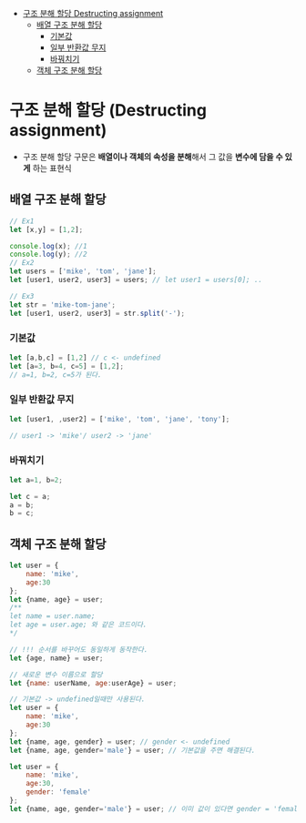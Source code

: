 <!-- TOC -->

- [구조 분해 할당 Destructing assignment](#%EA%B5%AC%EC%A1%B0-%EB%B6%84%ED%95%B4-%ED%95%A0%EB%8B%B9-destructing-assignment)
    - [배열 구조 분해 할당](#%EB%B0%B0%EC%97%B4-%EA%B5%AC%EC%A1%B0-%EB%B6%84%ED%95%B4-%ED%95%A0%EB%8B%B9)
        - [기본값](#%EA%B8%B0%EB%B3%B8%EA%B0%92)
        - [일부 반환값 무지](#%EC%9D%BC%EB%B6%80-%EB%B0%98%ED%99%98%EA%B0%92-%EB%AC%B4%EC%A7%80)
        - [바꿔치기](#%EB%B0%94%EA%BF%94%EC%B9%98%EA%B8%B0)
    - [객체 구조 분해 할당](#%EA%B0%9D%EC%B2%B4-%EA%B5%AC%EC%A1%B0-%EB%B6%84%ED%95%B4-%ED%95%A0%EB%8B%B9)

<!-- /TOC -->

# 구조 분해 할당 (Destructing assignment)
- 구조 분해 할당 구문은 **배열이나 객체의 속성을 분해**해서 그 값을 **변수에 담을 수 있게** 하는 표현식 

## 배열 구조 분해 할당 
```js 
// Ex1
let [x,y] = [1,2];

console.log(x); //1
console.log(y); //2
// Ex2
let users = ['mike', 'tom', 'jane'];
let [user1, user2, user3] = users; // let user1 = users[0]; .. 

// Ex3
let str = 'mike-tom-jane';
let [user1, user2, user3] = str.split('-'); 
```

### 기본값
```js
let [a,b,c] = [1,2] // c <- undefined
let [a=3, b=4, c=5] = [1,2];
// a=1, b=2, c=5가 된다. 
```

### 일부 반환값 무지 
```js
let [user1, ,user2] = ['mike', 'tom', 'jane', 'tony'];

// user1 -> 'mike'/ user2 -> 'jane'
```

### 바꿔치기 
```js
let a=1, b=2;

let c = a;
a = b;
b = c;
```

## 객체 구조 분해 할당
```js
let user = {
    name: 'mike',
    age:30
};
let {name, age} = user; 
/**
let name = user.name; 
let age = user.age; 와 같은 코드이다.  
*/

// !!! 순서를 바꾸어도 동일하게 동작한다.
let {age, name} = user; 

// 새로운 변수 이름으로 할당 
let {name: userName, age:userAge} = user; 

// 기본값 -> undefined일때만 사용된다. 
let user = {
    name: 'mike',
    age:30
};
let {name, age, gender} = user; // gender <- undefined
let {name, age, gender='male'} = user; // 기본값을 주면 해결된다. 

let user = {
    name: 'mike',
    age:30,
    gender: 'female'
};
let {name, age, gender='male'} = user; // 이미 값이 있다면 gender = 'female' 값을 사용한다. 
```
